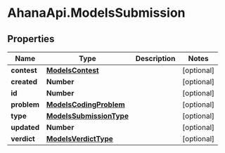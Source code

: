 # AhanaApi.ModelsSubmission

## Properties
Name | Type | Description | Notes
------------ | ------------- | ------------- | -------------
**contest** | [**ModelsContest**](ModelsContest.md) |  | [optional] 
**created** | **Number** |  | [optional] 
**id** | **Number** |  | [optional] 
**problem** | [**ModelsCodingProblem**](ModelsCodingProblem.md) |  | [optional] 
**type** | [**ModelsSubmissionType**](ModelsSubmissionType.md) |  | [optional] 
**updated** | **Number** |  | [optional] 
**verdict** | [**ModelsVerdictType**](ModelsVerdictType.md) |  | [optional] 
